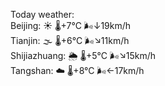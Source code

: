 Today weather:  
Beijing: ☀️ 🌡️+7°C 🌬️↓19km/h  
Tianjin: 🌫  🌡️+6°C 🌬️↘11km/h  
Shijiazhuang: 🌦 🌡️+5°C 🌬️↘15km/h  
Tangshan: ☁️ 🌡️+8°C 🌬️←17km/h  
